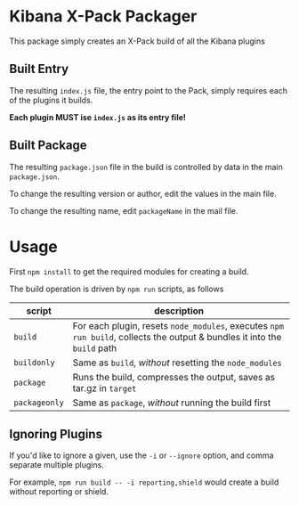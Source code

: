 # Kibana X-Pack Packager

This package simply creates an X-Pack build of all the Kibana plugins

## Built Entry

The resulting `index.js` file, the entry point to the Pack, simply requires each of the plugins it builds.

**Each plugin MUST ise `index.js` as its entry file!**

## Built Package

The resulting `package.json` file in the build is controlled by data in the main `package.json`.

To change the resulting version or author, edit the values in the main file.

To change the resulting name, edit `packageName` in the mail file.

# Usage

First `npm install` to get the required modules for creating a build.

The build operation is driven by `npm run` scripts, as follows

script | description
------ | -----------
`build` | For each plugin, resets `node_modules`, executes `npm run build`, collects the output & bundles it into the `build` path
`buildonly` | Same as `build`, *without* resetting the `node_modules`
`package` | Runs the build, compresses the output, saves as tar.gz in `target`
`packageonly` | Same as `package`, *without* running the build first

## Ignoring Plugins

If you'd like to ignore a given, use the `-i` or `--ignore` option, and comma separate multiple plugins.

For example, `npm run build -- -i reporting,shield` would create a build without reporting or shield.
